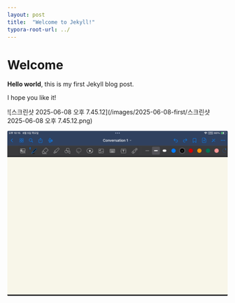 ```yaml
---
layout: post
title:  "Welcome to Jekyll!"
typora-root-url: ../
---
```


# Welcome

**Hello world**, this is my first Jekyll blog post.

I hope you like it!



![스크린샷 2025-06-08 오후 7.45.12](/images/2025-06-08-first/스크린샷 2025-06-08 오후 7.45.12.png)



![IMG_48F1758A8E11-1](/images/2025-06-08-first/IMG_48F1758A8E11-1.jpeg)
